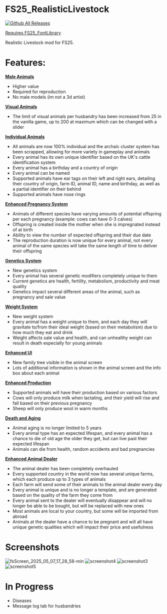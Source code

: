 # FS25_RealisticLivestock

[![Github All Releases](https://img.shields.io/github/downloads/Arrow-kb/FS25_RealisticLivestock/total.svg)]()

[Requires FS25_FontLibrary](https://github.com/Arrow-kb/FS25_FontLibrary)

Realistic Livestock mod for FS25.

# Features:
<ins>**Male Animals**</ins>
- Higher value
- Required for reproduction
- No male models (im not a 3d artist)

<ins>**Visual Animals**</ins>
- The limit of visual animals per husbandry has been increased from 25 in the vanilla game, up to 200 at maximum which can be changed with a slider

<ins>**Individual Animals**</ins>
- All animals are now 100% individual and the archaic cluster system has been scrapped, allowing for more variety in gameplay and animals
- Every animal has its own unique identifier based on the UK's cattle identification system
- Every animal has a birthday and a country of origin
- Every animal can be named
- Supported animals have ear tags on their left and right ears, detailing their country of origin, farm ID, animal ID, name and birthday, as well as a partial identifier on their behind
- Supported animals have nose rings

<ins>**Enhanced Pregnancy System**</ins>
- Animals of different species have varying amounts of potential offspring per each pregnancy (example: cows can have 0-3 calves)
- Offspring is created inside the mother when she is impregnated instead of at birth
- Ability to view the number of expected offspring and their due date
- The reproduction duration is now unique for every animal, not every animal of the same species will take the same length of time to deliver their offspring

<ins>**Genetics System**</ins>
- New genetics system
- Every animal has several genetic modifiers completely unique to them
- Current genetics are health, fertility, metabolism, productivity and meat quality
- Genetics impact several different areas of the animal, such as pregnancy and sale value

<ins>**Weight System**</ins>
- New weight system
- Every animal has a weight unique to them, and each day they will gravitate to/from their ideal weight (based on their metabolism) due to how much they eat and drink
- Weight affects sale value and health, and can unhealthy weight can result in death especially for young animals

<ins>**Enhanced UI**</ins>
- New family tree visible in the animal screen
- Lots of additional information is shown in the animal screen and the info box about each animal

<ins>**Enhanced Production**</ins>
- Supported animals will have their production based on various factors
- Cows will only produce milk when lactating, and their yield will rise and fall based on their previous pregnancy
- Sheep will only produce wool in warm months

<ins>**Death and Aging**</ins>
- Animal aging is no longer limited to 5 years
- Every animal type has an expected lifespan, and every animal has a chance to die of old age the older they get, but can live past their expected lifespan
- Animals can die from health, random accidents and bad pregnancies

<ins>**Enhanced Animal Dealer**</ins>
- The animal dealer has been completely overhauled
- Every supported country in the world now has several unique farms, which each produce up to 3 types of animals
- Each farm will send some of their animals to the animal dealer every day
- Every animal is unique and is no longer a template, and are generated based on the quality of the farm they come from
- Every animal sent to the dealer will eventually disappear and will no longer be able to be bought, but will be replaced with new ones
- Most animals are local to your country, but some will be imported from abroad
- Animals at the dealer have a chance to be pregnant and will all have unique genetic qualities which will impact their price and usefulness

# Screenshots

![fsScreen_2025_05_07_17_28_58-min](https://github.com/user-attachments/assets/724f08c2-ce0a-48b7-9056-50a8622f5742)
![screenshot4](https://github.com/user-attachments/assets/333ffa00-1041-457c-b406-2efe4127d5a4)
![screenshot3](https://github.com/user-attachments/assets/3731d7e0-6bae-411d-957f-5b4496a1607f)
![screenshot5](https://github.com/user-attachments/assets/cee43caf-9401-421d-8ada-745d4fa41c7a)

# In Progress
- Diseases
- Message log tab for husbandries

